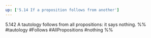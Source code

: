 ```yaml
---
up: ['5.14 If a proposition follows from another']
---
```

5.142 A tautology follows from all propositions: it says nothing.
%%
#tautology #Follows #AllPropositions #nothing %%